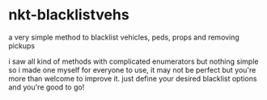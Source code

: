 # nkt-blacklistvehs
a very simple method to blacklist vehicles, peds, props and removing pickups

i saw all kind of methods with complicated enumerators but nothing simple so i made one myself for everyone to use, it may not be perfect but you're more than welcome to improve it.
just define your desired blacklist options and you're good to go!
